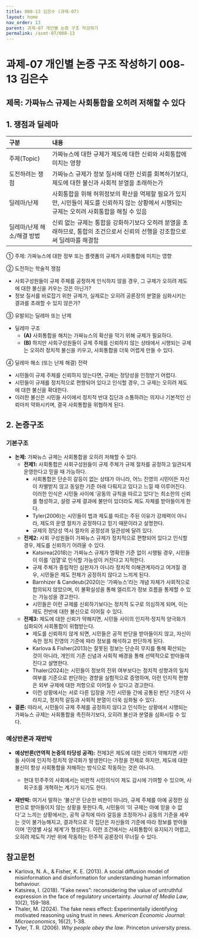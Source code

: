 ```yaml
---
title: 008-13 김은수 (과제-07)
layout: home
nav_order: 13
parent: 과제-07 개인별 논증 구조 작성하기
permalink: /asmt-07/008-13
---
```


# 과제-07 개인별 논증 구조 작성하기 008-13 김은수

## 제목: 가짜뉴스 규제는 사회통합을 오히려 저해할 수 있다

## 1. 쟁점과 딜레마

| 구분 | 내용 |
|:---|:---|
| 주제(Topic) | 가짜뉴스에 대한 규제가 제도에 대한 신뢰와 사회통합에 미치는 영향 |
| 도전하려는 쟁점 | 가짜뉴스 규제가 정보 질서에 대한 신뢰를 회복하기보다, 제도에 대한 불신과 사회적 분열을 초래하는가 |
| 딜레마/난제 | 사회통합을 위해 허위정보의 확산을 억제할 필요가 있지만, 시민들이 제도를 신뢰하지 않는 상황에서 시행되는 규제는 오히려 사회통합을 해칠 수 있음 |
| 딜레마/난제 해소/해결 방법 | 신뢰 없는 규제는 통합을 강화하기보다 오히려 분열을 초래하므로, 통합의 조건으로서 신뢰의 선행을 강조함으로써 딜레마를 해결함 |

① 주제: 가짜뉴스에 대한 정부 또는 플랫폼의 규제가 사회통합에 미치는 영향

② 도전하는 학술적 쟁점
- 사회구성원들이 규제 주체를 공정하게 인식하지 않을 경우, 그 규제가 오히려 제도에 대한 불신을 키우는 것은 아닌가?  
- 정보 질서를 바로잡기 위한 규제가, 실제로는 오히려 공론장의 분열을 심화시키는 결과를 초래할 수 있지 않은가?

③ 유발되는 딜레마 또는 난제

- 딜레마 구조
  - **(A)** 사회통합을 해치는 가짜뉴스의 확산을 막기 위해 규제가 필요하다.
  - **(B)** 하지만 사회구성원들이 규제 주체를 신뢰하지 않는 상태에서 시행되는 규제는 오히려 정치적 불신을 키우고, 사회통합을 더욱 어렵게 만들 수 있다.

④ 딜레마 해소 (또는 난제 해결) 전략

- 시민들이 규제 주체를 신뢰하지 않는다면, 규제는 정당성을 인정받기 어렵다.
- 시민들이 규제를 정치적으로 편향되어 있다고 인식할 경우, 그 규제는 오히려 제도에 대한 불신을 확대한다.   
- 이러한 불신은 시민들 사이에서 정치적 반대 집단과 소통하려는 의지나 기본적인 신뢰마저 약화시키며, 결국 사회통합을 위협하게 된다. 

## 2. 논증구조

### 기본구조

- **논제:** 가짜뉴스 규제는 사회통합을 오히려 저해할 수 있다.
  - **전제1:** 사회통합은 사회구성원들이 규제 주체가 규제 절차를 공정하고 일관되게 운영한다고 믿을 때 가능하다.
    - 사회통합은 단순히 갈등이 없는 상태가 아니라, 어느 진영의 시민이든 자신이 차별받지 않고 동일한 기준 아래 다뤄지고 있다고 느낄 때 이루어진다. 이러한 인식은 시민들 사이에 ‘공동의 규칙을 따르고 있다’는 최소한의 신뢰를 형성하고, 설령 규제 결과에 불만이 있더라도 제도 자체를 받아들이게 한다.  
    - Tyler(2006)는 시민들이 법과 제도를 따르는 주된 이유가 강제력이 아니라, 제도의 운영 절차가 공정하다고 믿기 때문이라고 설명한다.  
    - 규제의 정당성 역시 절차의 공정성과 일관성에 달려 있다.
  - **전제2:** 사회 구성원들이 가짜뉴스 규제가 정치적으로 편향되어 있다고 인식할 경우, 제도를 신뢰하기 어려울 수 있다.
    - Katsirea(2018)는 가짜뉴스 규제가 명확한 기준 없이 시행될 경우, 시민들이 이를 ‘검열’로 인식할 가능성이 커진다고 지적한다.  
    - 규제 주체가 중립적인 심판자가 아니라 정치적 이해관계자라고 여겨질 경우, 시민들은 제도 전체가 공정하지 않다고 느끼게 된다.  
    - Barnhizer & Candeub(2020)는 ‘가짜뉴스’라는 개념 자체가 사회적으로 합의되지 않았으며, 이 불확실성을 통해 엘리트가 정보 흐름을 통제할 수 있는 가능성을 경고한다.  
    - 시민들은 이런 규제를 신뢰하기보다는 정치적 도구로 의심하게 되며, 이는 제도 전반에 대한 불신으로 이어질 수 있다.
  - **전제3:** 제도에 대한 신뢰가 약해지면, 시민들 사이의 인지적·정치적 양극화가 심화되어 사회통합이 위협받는다.
      - 제도를 신뢰하지 않게 되면, 시민들은 공적 판단을 받아들이지 않고, 자신이 속한 정치 진영의 기준에 따라 정보를 해석하고 판단하게 된다.
      - Karlova & Fisher(2013)는 잘못된 정보는 단순히 무지를 통해 확산되는 것이 아니라, 개인의 기존 신념과 사회적 배경을 통해 선택적으로 받아들여진다고 설명한다.  
      - Thaler(2024)는 시민들이 정보의 진위 여부보다는 정치적 성향과의 일치 여부를 기준으로 판단하는 경향을 실험적으로 증명하며, 이런 인지적 편향은 외부 규제에 대한 저항으로 이어질 수 있다고 경고한다.
      - 이런 상황에서는 서로 다른 입장을 가진 시민들 간에 공통된 판단 기준이 사라지고, 정치적 갈등과 사회적 분열이 더욱 심화될 수 있다.
- **결론:** 따라서, 시민들이 규제 주체를 공정하지 않다고 인식하는 상황에서 시행되는 가짜뉴스 규제는 사회통합을 촉진하기보다, 오히려 불신과 분열을 심화시킬 수 있다.

### 예상반론과 재반박

- **예상반론(연역적 논증의 타당성 공격):** 전제3은 제도에 대한 신뢰가 약해지면 시민들 사이에 인지적·정치적 양극화가 발생한다는 가정을 전제로 하지만, 제도에 대한 불신이 항상 사회통합을 저해하는 방식으로 작동하는 것은 아니다.
  - 현대 민주주의 사회에서는 비판적 시민의식이 제도 감시에 기여할 수 있으며, 사회구조를 개혁하는 계기가 되기도 한다.

- **재반박:** 여기서 말하는 ‘불신’은 단순한 비판이 아니라, 규제 주체를 아예 공정한 심판으로 받아들이지 않는 상황을 뜻한다.즉, 시민들이 ‘이 규제는 아예 믿을 수 없다’고 느끼는 상황에서는,
공적 규칙에 따라 갈등을 조정하거나 공동의 기준을 세우는 것이 불가능해지고, 결과적으로 각 집단은 자신들의 기준에 따라 정보를 받아들이며 ‘진영별 사실 체계’가 형성된다. 이런 조건에서는 사회통합이 유지되기 어렵고, 오히려 제도적 기반 위에 작동하는 민주적 공론장이 무너질 수 있다.


## 참고문헌

- Karlova, N. A., & Fisher, K. E. (2013). A social diffusion model of misinformation and disinformation for understanding human information behaviour. 
- Katsirea, I. (2018). “Fake news”: reconsidering the value of untruthful expression in the face of regulatory uncertainty. *Journal of Media Law*, 10(2), 159-188.
- Thaler, M. (2024). The fake news effect: Experimentally identifying motivated reasoning using trust in news. *American Economic Journal: Microeconomics*, 16(2), 1-38. 
- Tyler, T. R. (2006). *Why people obey the law*. Princeton university press.
